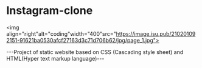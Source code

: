 # Instagram-clone
<img align="right"alt="coding"width="400"src="https://image.isu.pub/210201092151-91621ba0530afcf27163d3c71d706b62/jpg/page_1.jpg">

---Project of static website based on CSS (Cascading style sheet) and HTML(Hyper text markup language)---

